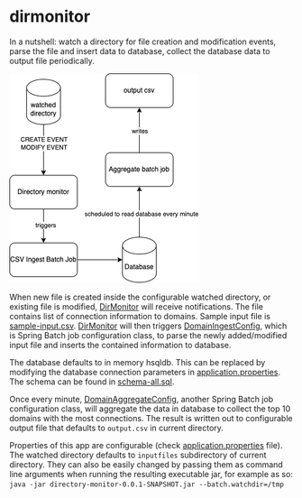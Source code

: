 # dirmonitor
In a nutshell: watch a directory for file creation and modification events, parse the file and insert data to database, collect the database data to output file periodically.

![plot](./diagram.png)

When new file is created inside the configurable watched directory, or existing file is modified, [DirMonitor](src/main/java/com/firman/dirmon/ingest/DirMonitor.java) will receive notifications. The file contains list of connection information to domains. Sample input file is [sample-input.csv](src/main/resources/sample-input.csv). [DirMonitor](src/main/java/com/firman/dirmon/ingest/DirMonitor.java) will then triggers [DomainIngestConfig](src/main/java/com/firman/dirmon/ingest/DomainIngestConfig.java), which is Spring Batch job configuration class, to parse the newly added/modified input file and inserts the contained information to database.

The database defaults to in memory hsqldb. This can be replaced by modifying the database connection parameters in [application.properties](src/main/resources/application.properties). The schema can be found in [schema-all.sql](src/main/resources/schema-all.sql).

Once every minute, [DomainAggregateConfig](src/main/java/com/firman/dirmon/aggregate/DomainAggregateConfig.java), another Spring Batch job configuration class, will aggregate the data in database to collect the top 10 domains with the most connections. The result is written out to configurable output file that defaults to ```output.csv``` in current directory.

Properties of this app are configurable (check [application.properties](src/main/resources/application.properties) file). The watched directory defaults to ```inputfiles``` subdirectory of current directory. They can also be easily changed by passing them as command line arguments when running the resulting executable jar, for example as so: ```java -jar directory-monitor-0.0.1-SNAPSHOT.jar --batch.watchdir=/tmp```
